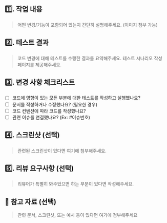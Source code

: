## 1️⃣. 작업 내용

> 어떤 변경/기능이 포함되어 있는지 간단히 설명해주세요. (이미지 첨부 가능)

## 2️⃣. 테스트 결과

> 코드 변경에 대해 테스트를 수행한 결과를 요약해주세요. 
> 테스트 시나리오 작성 페이지를 제공해주세요. 

## 3️⃣. 변경 사항 체크리스트

- [ ] 코드에 영향이 있는 모든 부분에 대한 테스트를 작성하고 실행했나요?
- [ ] 문서를 작성하거나 수정했나요? (필요한 경우)
- [ ] 코드 컨벤션에 따라 코드를 작성했나요?
- [ ] 관련 이슈를 연결했나요? (Ex: #이슈번호)

## 4️⃣. 스크린샷 (선택)

> 관련된 스크린샷이 있다면 여기에 첨부해주세요.

## 5️⃣. 리뷰 요구사항 (선택)

> 리뷰어가 특별히 봐주었으면 하는 부분이 있다면 작성해주세요. 

## 📎 참고 자료 (선택)

> 관련 문서, 스크린샷, 또는 예시 등이 있다면 여기에 첨부해주세요